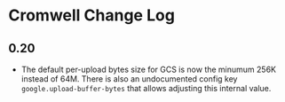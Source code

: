# Cromwell Change Log

## 0.20

* The default per-upload bytes size for GCS is now the minumum 256K
instead of 64M. There is also an undocumented config key
`google.upload-buffer-bytes` that allows adjusting this internal value.
